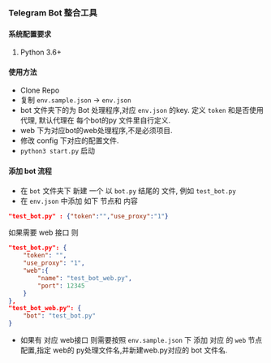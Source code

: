 ### Telegram Bot 整合工具

#### 系统配置要求

1. Python 3.6+

#### 使用方法
- Clone Repo
- 复制 `env.sample.json` → `env.json`
- bot 文件夹下的为 Bot 处理程序,对应 `env.json` 的key. 定义 `token` 和是否使用代理, 默认代理在 每个bot的py 文件里自行定义.
- web 下为对应bot的web处理程序,不是必须项目.
- 修改 config 下对应的配置文件.
- `python3 start.py` 启动


#### 添加 bot 流程
- 在 `bot` 文件夹下 新建 一个 以 `bot.py` 结尾的 文件, 例如 `test_bot.py`
- 在 `env.json` 中添加 如下 节点和 内容
```json
"test_bot.py" : {"token":"","use_proxy":"1"}
```
如果需要 web 接口 则
```json
"test_bot.py": {
    "token": "",
    "use_proxy": "1",
    "web":{
        "name": "test_bot_web.py",
        "port": 12345
    }
},
"test_bot_web.py": {
    "bot": "test_bot.py"
}

```
- 如果有 对应 web接口 则需要按照 `env.sample.json` 下 添加 对应 的 `web` 节点配置,指定 web的 py处理文件名,并新建web.py对应的 bot 文件名.
